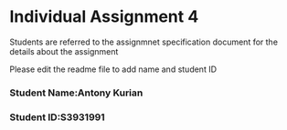# Individual Assignment 4

Students are referred to the assignmnet specification document for the details about the assignment

Please edit the readme file to add name and student ID

### Student Name:Antony Kurian
### Student ID:S3931991

